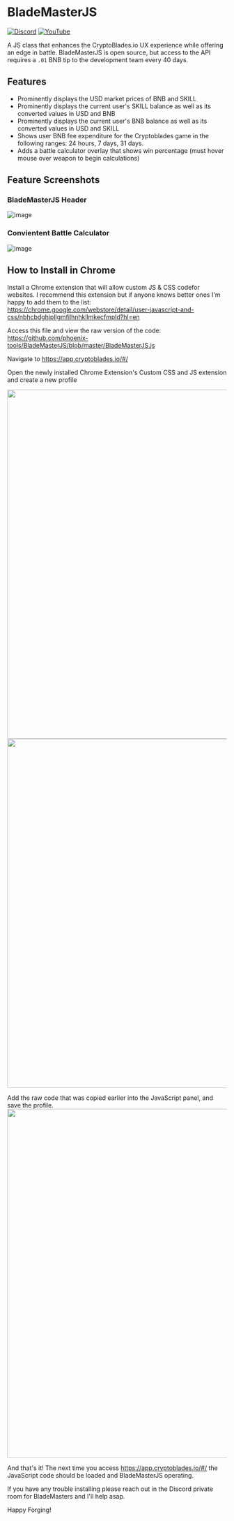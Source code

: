 # BladeMasterJS
[![Discord](https://img.shields.io/discord/870816354612170842?color=%235865f2&label=Discord&logo=discord&logoColor=%23fff&style=for-the-badge)](https://discord.gg/6AjVj3s9aN)
[![YouTube](https://img.shields.io/youtube/channel/views/UCQD9zAJeF1q4r8haWkia0rA?label=Youtube&style=for-the-badge)](https://www.youtube.com/channel/UCQD9zAJeF1q4r8haWkia0rA)


A JS class that enhances the CryptoBlades.io UX experience while offering an edge in battle. BladeMasterJS is open source, but access to the API requires a `.01` BNB tip to the development team every 40 days.  


## Features

* Prominently displays the USD market prices of BNB and SKILL
* Prominently displays the current user's SKILL balance as well as its converted values in USD and BNB
* Prominently displays the current user's BNB balance as well as its converted values in USD and SKILL
* Shows user BNB fee expenditure for the Cryptoblades game in the following ranges: 24 hours, 7 days, 31 days.
* Adds a battle calculator overlay that shows win percentage (must hover mouse over weapon to begin calculations)

## Feature Screenshots

### BladeMasterJS Header
![image](https://user-images.githubusercontent.com/2002207/128645628-1c52d3e0-e2ad-4fd8-891a-c1f1b273fc90.png)


### Convientent Battle Calculator
![image](https://user-images.githubusercontent.com/2002207/128645632-2cc81cef-46f0-4f1a-8971-3af18bd663f2.png)


## How to Install in Chrome

Install a Chrome extension that will allow custom JS & CSS codefor websites. I recommend this extension but if anyone knows better ones I'm happy to add them to the list:
https://chrome.google.com/webstore/detail/user-javascript-and-css/nbhcbdghjpllgmfilhnhkllmkecfmpld?hl=en

Access this file and view the raw version of the code:
https://github.com/phoenix-tools/BladeMasterJS/blob/master/BladeMasterJS.js

Navigate to https://app.cryptoblades.io/#/

Open the newly installed Chrome Extension's Custom CSS and JS extension and create a new profile

<img src="https://user-images.githubusercontent.com/2002207/127751640-db633258-a0f3-4c78-82d5-8c479f67ded1.png" width="800">
<img src="https://user-images.githubusercontent.com/2002207/128646467-657c566b-2abf-4257-a007-4046923ae12b.png" width="800">

Add the raw code that was copied earlier into the JavaScript panel, and save the profile.
<img src="https://user-images.githubusercontent.com/2002207/127751690-ab1a8907-428f-47e5-af48-03c2ba43f6a8.png" width="800">

And that's it! The next time you access https://app.cryptoblades.io/#/ the JavaScript code should be loaded and BladeMasterJS operating. 

If you have any trouble installing please reach out in the Discord private room for BladeMasters and I'll help asap.

Happy Forging! 
